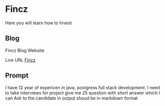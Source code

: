# Fincz

Here you will learn how to Invest

## Blog
Fincz Blog Website

Live URL [Fincz](https://Fincz.com/)


Prompt
-----
I have 12 year of expericen in java, postgress full stack development. I need to take interviews for project
give me 25 question with short answer which I can Ask to the candidate in 
output shoud be in markdown format